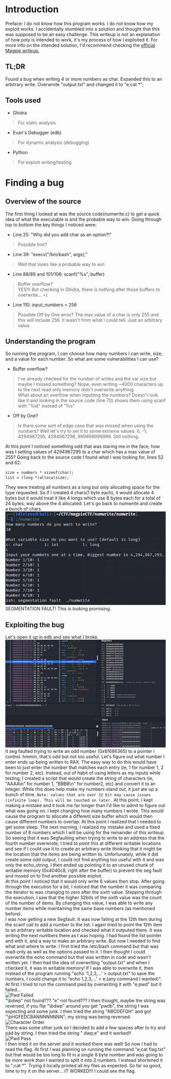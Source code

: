 # Introduction
Preface: I do not know how this program works. I do not know how my exploit works. I accidentally stumbled into a solution and thought that this was supposed to be an easy challenge.
This writeup is not an explanation of how poly is intended to work, it's my process of how I exploited it. For more info on the intended solution, I'd recommend checking the [official Magpie writeup.](https://github.com/infosec-ucalgary/magpieCTF-2021/tree/master/challenges/binary-exploitation/numwrite)

## TL;DR
Found a bug when writing 4 or more numbers as char. Expanded this to an arbitrary write. Overwrote "output.txt" and changed it to "e;cat *";

## Tools used
 - Ghidra
> For static analysis
 - Evan's Debugger (edb)
> For dynamic analysis (debugging)
 - Python
> For exploit writing/testing

# Finding a bug
## Overview of the source
The first thing I looked at was the source code(numwrite.c) to get a quick idea of what the executable is and the probable way to win.
Going through top to bottom the key things I noticed were:
- Line 25: "Why did you add char as an option?!"
> Possible hint?
- Line 39: "execv("/bin/bash", args);"
> Well that looks like a probable way to win
- Line 88/89 and 101/106: scanf("%s", buffer)
> Buffer overflow?  
> YES!!! But checking in Ghidra, there is nothing after those buffers to overwrite... =(
- Line 110: input_numbers > 256
> Possible Off by One error? The max value of a char is only 255 and this will include 256.
> It wasn't from what I could tell. Just an arbitrary value.

## Understanding the program
So running the program, I can choose how many numbers I can write, size, and a value for each number. So what are some vulnerabilities I can use?
- Buffer overflow?
> I've already checked for the number of writes and the var size but maybe I missed something? Nope, even writing ~4000 characters up to the next read only memory didn't overwrite anything.  
> What about an overflow when inputting the numbers? Doesn't look like it and looking in the source code (line 70) shows them using scanf with "%ld" instead of "%s"
- Off by One?
> Is there some sort of edge case that was missed when using the numbers? Well let's try to set it to some extreme values: 0, -1, 4294967295, 4294967296, 999999999999. Still nothing.

At this point I noticed something odd that was staring me in the face, how was I setting values of 4294967295 to a char which has a max value of 255? 
Going back to the source code I found what I was looking for, lines 52 and 62: 
```
size = numbers * sizeof(char);  
list = (long *)alloca(size);
```  
They were treating all numbers as a long but only allocating space for the type requested. So if I created 4 chars(1 byte each), it would allocate 4 bytes but it would treat it like 4 longs which use 8 bytes each for a total of 24 bytes; way above the 4 allocated. Let's go back to numwrite and create a bunch of chars. 
<br/>
![Segmentation fault](screenshots/SegFault.PNG)
<br/>
SEGMENTATION FAULT! This is looking promising. 

## Exploiting the bug
Let's open it up in edb and see what I broke.
<br/>
![Segmentation Fault EDB](screenshots/SegFaultEDB.PNG)
<br/>
It seg faulted trying to write an odd number (0x6f686365) to a pointer I control. hmmm, that's odd but not too useful. Let's figure out what number I enter ends up being written to RAX. The easy way to do this would have been to just enter the number that matches each entry (ie, 1 for number 1, 2 for number 2, etc). Instead, out of habit of using letters as my inputs while testing, I created a script that would create the string of characters (ie, "AAAA\n" for number 1, "BBBB\n" for number2, etc) and convert it to an integer. While this does help make my numbers stand out, it just ate up a bunch of time. 
```Note: values that are over 32 bit may cause issues (infinite loop). This will be touched on later.```
At this point, I kept making a mistake and it took me far longer than I'd like to admit to figure out what was going on. I kept changing how many numbers I wrote. This would cause the program to allocate a different size buffer which would then cause different numbers to overlap. At this point I realized that I needed to get some sleep. The next morning, I realized my mistake and used a fixed number of 8 numbers which I will be using for the remainder of this writeup.
<br/>
So seeing that it was Segfaulting when trying to write to an address that the fourth number overwrote, I tried to point this at different writable locations and see if I could use it to create an arbitrary write thinking that it might be the location that the items are being written to. Unfortunately, while it did create some odd output, I could not find anything too useful with it and was only the echo_string. I then ended up pointing it to an unused chunk of writable memory (0x4040c8, right after the buffer) to prevent the seg fault and moved on to find another possible exploit.
<br/>
At this point I noticed that it would only write 6 values then stop. After going through the execution for a bit, I noticed that the number it was comparing the iterator to was changing to zero after the sixth value. Stepping through the execution, I saw that the higher 32bits of the sixth value was the count of the number of items. By changing this value, I was able to write any number items while maintaining the same base numbers (as mentioned before).
<br/>
I was now getting a new Segfault. It was now failing at the 12th item during the scanf call to add a number to the list. I again tried to point the 12th item to an arbitrary writable location and checked what it outputed there. It was writing the next numbers there as I was hoping. I had found the list pointer and with it, and a way to make an arbitrary write. But now I needed to find what and where to write. I first tried the /etc/bash command but that was read-only as well as the options passed to it. I then thought I could overwrite the echo command but that was written in code and wasn't written yet. I then had the idea of overwriting "output.txt" and when I checked it, it was in writable memory! If I was able to overwrite it, then instead of the program running "echo '1,2,3,...' > output.txt" to save the numbers, I could change it to "echo 1,2,3,...' > e;(any command I wanted)". At first I tried to run the command pwd by overwriting it with "e;pwd" but it failed... 
<br/>
![Pwd Failed](screenshots/PwdFail.PNG)
<br/>
"\bdwp" not found??? "e" not found??? I then thought, maybe the string was reversed, if you flip "\bdwp" around you get "pwdb\", the string I was expecting and some junk. I then tried the string "ABCDEFGH" and got "\bHGFEDCBANNNNNNNN"; my string was being reversed. 
<br/>
![Character Order](screenshots/CharacterOrder.PNG)
<br/>
There was some other junk so I decided to add a few spaces after to try and pad by string. I then tried the string "   dwp;e" and it worked!!
<br/>
![Pwd Pass](screenshots/PwdPass.PNG)
<br/>
I then tried it on the server and it worked there was well! So now I had to read the flag. At first I was planning on running the command "e;cat flag.txt" but that would be too long to fit in a single 8 byte number and was going to be more work than I wanted to split it into 2 numbers. I instead shortened it to ";cat \*". Trying it locally printed all my files as expected. So far so good, time to try it on the server... IT WORKED!!! I could see the flag.

